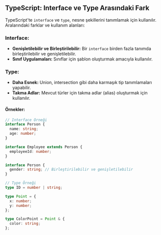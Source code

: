 ## TypeScript: Interface ve Type Arasındaki Fark

TypeScript'te `interface` ve `type`, nesne şekillerini tanımlamak için kullanılır. Aralarındaki farklar ve kullanım alanları:

### Interface:

- **Genişletilebilir ve Birleştirilebilir:** Bir `interface` birden fazla tanımda birleştirilebilir ve genişletilebilir.
- **Sınıf Uygulamaları:** Sınıflar için şablon oluşturmak amacıyla kullanılır.

### Type:

- **Daha Esnek:** Union, intersection gibi daha karmaşık tip tanımlamaları yapabilir.
- **Takma Adlar:** Mevcut türler için takma adlar (alias) oluşturmak için kullanılır.

#### Örnekler:

```typescript
// Interface Örneği
interface Person {
  name: string;
  age: number;
}

interface Employee extends Person {
  employeeId: number;
}

interface Person {
  gender: string; // Birleştirilebilir ve genişletilebilir
}

// Type Örneği
type ID = number | string;

type Point = {
  x: number;
  y: number;
};

type ColorPoint = Point & {
  color: string;
};
```
